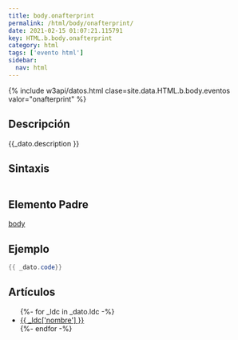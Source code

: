 ```yaml
---
title: body.onafterprint
permalink: /html/body/onafterprint/
date: 2021-02-15 01:07:21.115791
key: HTML.b.body.onafterprint
category: html
tags: ['evento html']
sidebar: 
  nav: html
---
```


{% include w3api/datos.html clase=site.data.HTML.b.body.eventos valor="onafterprint" %}

## Descripción
{{_dato.description }}

## Sintaxis
~~~html
~~~

## Elemento Padre
[body](/html/body/)

## Ejemplo
~~~java
{{ _dato.code}}
~~~

## Artículos
<ul>
{%- for _ldc in _dato.ldc -%}
   <li>
       <a href="{{_ldc['url'] }}">{{ _ldc['nombre'] }}</a>
   </li>
{%- endfor -%}
</ul>
